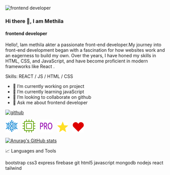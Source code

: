 
![frontend developer](https://i.ibb.co/gdZz7tL/banner.png)
### Hi there 👋, I am Methila
#### frontend developer


Hello!, Iam methila akter a passionate front-end developer.My journey into front-end development began with a fascination for how websites work and an eagerness to build my own. Over the years, I have honed my skills in HTML, CSS, and JavaScript, and have become proficient in modern frameworks like React .

Skills:  REACT / JS / HTML / CSS

- 🔭 I’m currently working on project 
- 🌱 I’m currently learning javaScript 
- 👯 I’m looking to collaborate on github 
- 💬 Ask me about  frontend developer 


[<img src='https://cdn.jsdelivr.net/npm/simple-icons@3.0.1/icons/github.svg' alt='github' height='40'>](https://github.com/https://github.com/nupurmithila44)  

<a href='https://archiveprogram.github.com/'><img src='https://raw.githubusercontent.com/acervenky/animated-github-badges/master/assets/acbadge.gif' width='40' height='40'></a> <a href='https://docs.github.com/en/developers'><img src='https://raw.githubusercontent.com/acervenky/animated-github-badges/master/assets/devbadge.gif' width='40' height='40'></a> <a href='https://github.com/pricing'><img src='https://raw.githubusercontent.com/acervenky/animated-github-badges/master/assets/pro.gif' width='40' height='40'></a> <a href='https://stars.github.com/'><img src='https://raw.githubusercontent.com/acervenky/animated-github-badges/master/assets/starbadge.gif' width='35' height='35'></a> <a href='https://docs.github.com/en/github/supporting-the-open-source-community-with-github-sponsors'><img src='https://raw.githubusercontent.com/acervenky/animated-github-badges/master/assets/sponsorbadge.gif' width='35' height='35'></a> 

[![Anurag's GitHub stats](https://github-readme-stats.vercel.app/api?username=nupurmithila44&show_icons=true)](https://github.com/nupurmithila44&show_icons=true/github-readme-stats)


📈 Languages and Tools

bootstrap css3 express firebase git html5 javascript mongodb nodejs react tailwind












